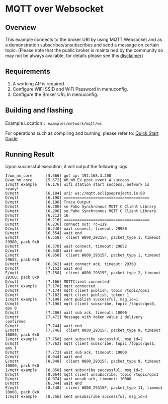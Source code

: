 # MQTT over Websocket

## Overview
This example connects to the broker URI by using MQTT Websocket and as a demonstration subscribes/unsubscribes and send a message on certain topic.
(Please note that the public broker is maintained by the community so may not be always available, for details please see this [disclaimer](https://iot.eclipse.org/getting-started/#sandboxes))

## Requirements
1. A working AP is required.
2. Configure WiFi SSID and WiFi Password in menuconfig.
3. Configure the Broker URL in menuconfig.

## Building and flashing

Example Location： `examples/network/mqtt/ws`

For operations such as compiling and burning, please refer to: [Quick Start Guide](https://doc.winnermicro.net/w800/en/latest/get_started/index.html)


## Running Result
Upon successful execution, it will output the following logs

```
I/wm_nm_core      [5.666] got ip: 192.168.3.208
D/wm_nm_core      [5.672] WM_NM_EV post event 4 success
I/mqtt example    [6.176] wifi station start success, network is ready!
D/mqtt            [6.184] uri: ws://mqtt.eclipseprojects.io:80
D/mqtt            [6.190] ======================================
D/mqtt            [6.196] Trace Output
D/mqtt            [6.200] se Paho Synchronous MQTT C Client Library
D/mqtt            [6.206] se Paho Synchronous MQTT C Client Library
D/mqtt            [6.212] 16
D/mqtt            [6.216] ======================================
D/mqtt            [6.236] connect out: rc=119
D/mqtt            [6.240] wait connect, timeout: 29980
D/mqtt            [6.554] wait end
E/mqtt            [6.558]  client W800_29315F, packet_type 1, timeout 29980, pack 0x0
D/mqtt            [6.570] wait connect, timeout: 29652
D/mqtt            [6.848] wait end
E/mqtt            [6.850]  client W800_29315F, packet_type 1, timeout 29652, pack 0x0
D/mqtt            [6.862] wait connect ack, timeout: 29360
D/mqtt            [7.152] wait end
E/mqtt            [7.158]  client W800_29315F, packet_type 2, timeout 29360, pack 0x0
D/mqtt            [7.166] MQTTClient connected!
I/mqtt example    [7.170] mqtt connected
D/mqtt            [7.174] mqtt client publish, topic /topic/qos1
D/mqtt            [7.182] mqtt client publish, token: 1
I/mqtt example    [7.190] sent publish successful, msg_id=1
D/mqtt            [7.196] mqtt client subscribe, topic /topic/qos0, qos 0
D/mqtt            [7.206] wait sub ack, timeout: 10000
D/mqtt            [7.472] Message with token value 1 delivery confirmed
D/mqtt            [7.744] wait end
E/mqtt            [7.746]  client W800_29315F, packet_type 9, timeout 10000, pack 0x0
I/mqtt example    [7.758] sent subscribe successful, msg_id=2
D/mqtt            [7.762] mqtt client subscribe, topic /topic/qos1, qos 1
D/mqtt            [7.772] wait sub ack, timeout: 10000
D/mqtt            [8.044] wait end
E/mqtt            [8.048]  client W800_29315F, packet_type 9, timeout 10000, pack 0x0
I/mqtt example    [8.058] sent subscribe successful, msg_id=3
D/mqtt            [8.064] mqtt client unsubscribe, topic /topic/qos1
D/mqtt            [8.074] wait unsub ack, timeout: 10000
D/mqtt            [8.344] wait end
E/mqtt            [8.348]  client W800_29315F, packet_type 11, timeout 10000, pack 0x0
I/mqtt example    [8.356] sent unsubscribe successful, msg_id=4
```
